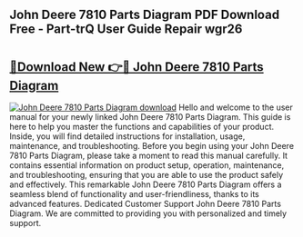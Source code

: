## John Deere 7810 Parts Diagram PDF Download Free - Part-trQ User Guide Repair wgr26

# <h2><a href="http://dfpo3fm.blite.top/?on=John+Deere+7810+Parts+Diagram">🔗Download New 👉🔴 John Deere 7810 Parts Diagram</a></h2>

[![John Deere 7810 Parts Diagram download](https://i.imgur.com/lujVjoI.png)](http://dfpo3fm.blite.top/?on=John+Deere+7810+Parts+Diagram)
Hello and welcome to the user manual for your newly linked John Deere 7810 Parts Diagram. This guide is here to help you master the functions and capabilities of your product. Inside, you will find detailed instructions for installation, usage, maintenance, and troubleshooting. Before you begin using your John Deere 7810 Parts Diagram, please take a moment to read this manual carefully. It contains essential information on product setup, operation, maintenance, and troubleshooting, ensuring that you are able to use the product safely and effectively. This remarkable John Deere 7810 Parts Diagram offers a seamless blend of functionality and user-friendliness, thanks to its advanced features. Dedicated Customer Support John Deere 7810 Parts Diagram. We are committed to providing you with personalized and timely support.
